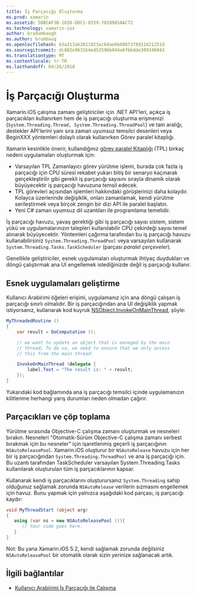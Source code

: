 ```yaml
---
title: İş Parçacığı Oluşturma
ms.prod: xamarin
ms.assetid: 50BCAF3B-1020-DDC1-0339-7028985AAC72
ms.technology: xamarin-ios
author: bradumbaugh
ms.author: brumbaug
ms.openlocfilehash: 63a213a62021923ac6dae8b080f3f8931621251d
ms.sourcegitcommit: dc882e9631b4ed52596b944a6fbbdde309346943
ms.translationtype: MT
ms.contentlocale: tr-TR
ms.lasthandoff: 04/26/2018
---
```

# <a name="threading"></a>İş Parçacığı Oluşturma

Xamarin.iOS çalışma zamanı geliştiriciler için .NET API'leri, açıkça iş parçacıkları kullanırken hem de iş parçacığı oluşturma erişmenizi (`System.Threading.Thread, System.Threading.ThreadPool`) ve tam aralığı, destekler API'lerini yanı sıra zaman uyumsuz temsilci desenleri veya BeginXXX yöntemleri dolaylı olarak kullanırken Görev paralel kitaplığı.



Xamarin kesinlikle önerir, kullandığınız [görev paralel Kitaplığı](http://msdn.microsoft.com/library/dd460717.aspx) (TPL) birkaç nedeni uygulamaları oluşturmak için:
-  Varsayılan TPL Zamanlayıcı görev yürütme işlemi, burada çok fazla iş parçacığı için CPU süresi rekabet yukarı bitiş bir senaryo kaçınarak gerçekleştirilir gibi gerekli iş parçacığı sayısını sırayla dinamik olarak büyüyecektir iş parçacığı havuzuna temsil edecek. 
-  TPL görevleri açısından işlemleri hakkındaki görüşlerinizi daha kolaydır. Kolayca üzerlerinde değişiklik, onları zamanlamak, kendi yürütme serileştirmek veya birçok zengin bir dizi API ile paralel başlatın. 
-  Yeni C# zaman uyumsuz dil uzantıları ile programlama temelidir. 


İş parçacığı havuzu, yavaş gerektiği gibi iş parçacığı sayısı sistem, sistem yükü ve uygulamalarınızın talepleri kullanılabilir CPU çekirdeği sayısı temel alınarak büyüyecektir. Yöntemleri çağırma tarafından bu iş parçacığı havuzu kullanabilirsiniz `System.Threading.ThreadPool` veya varsayılan kullanarak `System.Threading.Tasks.TaskScheduler` (parçası *paralel çerçeveler*).

Genellikle geliştiriciler, esnek uygulamaları oluşturmak ihtiyaç duydukları ve döngü çalıştırmak ana UI engellemek istediğinizde değil iş parçacığı kullanır.

 <a name="Developing_Responsive_Applications" />


## <a name="developing-responsive-applications"></a>Esnek uygulamaları geliştirme

Kullanıcı Arabirimi öğeleri erişimi, uygulamanız için ana döngü çalışan iş parçacığı sınırlı olmalıdır. Bir iş parçacığından ana UI değişiklik yapmak istiyorsanız, kullanarak kod kuyruk [NSObject.InvokeOnMainThread](https://developer.xamarin.com/api/type/Foundation.NSObject/), şöyle:

```csharp
MyThreadedRoutine ()  
{  
    var result = DoComputation ();  

    // we want to update an object that is managed by the main
    // thread; To do so, we need to ensure that we only access
    // this from the main thread:

    InvokeOnMainThread (delegate {  
        label.Text = "The result is: " + result;  
    });
}
```

Yukarıdaki kod bağlamında ana iş parçacığı temsilci içinde uygulamanızın kilitlenme herhangi yarış durumları neden olmadan çağırır.

 <a name="Threading_and_Garbage_Collection" />


## <a name="threading-and-garbage-collection"></a>Parçacıkları ve çöp toplama

Yürütme sırasında Objective-C çalışma zamanı oluşturmak ve nesneleri bırakın. Nesneleri "Otomatik-Sürüm Objective-C çalışma zamanı serbest bırakmak için bu nesneler" için işaretlenmiş geçerli iş parçacığının `NSAutoReleasePool`. Xamarin.iOS oluşturur bir `NSAutoRelease` havuzu için her bir iş parçacığından `System.Threading.ThreadPool` ve ana iş parçacığı için. Bu uzantı tarafından TaskScheduler varsayılan System.Threading.Tasks kullanılarak oluşturulan tüm iş parçacıklarının kapsar.

Kullanarak kendi iş parçacıklarını oluşturursanız `System.Threading` sahip olduğunuz sağlamak zorunda `NSAutoRelease` verilerin sızmasını engellemek için havuz. Bunu yapmak için yalnızca aşağıdaki kod parçası, iş parçacığı kaydır:

```csharp
void MyThreadStart (object arg)
{
   using (var ns = new NSAutoReleasePool ()){
      // Your code goes here.
   }
}
```

Not: Bu yana Xamarin.iOS 5.2, kendi sağlamak zorunda değilsiniz `NSAutoReleasePool` bir otomatik olarak sizin yerinize sağlanacak artık.


## <a name="related-links"></a>İlgili bağlantılar

- [Kullanıcı Arabirimi İş Parçacığı ile Çalışma](~/ios/user-interface/ios-ui/ui-thread.md)
